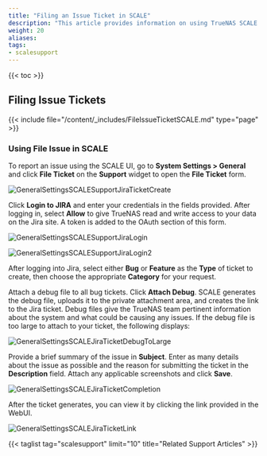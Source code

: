 ```yaml
---
title: "Filing an Issue Ticket in SCALE"
description: "This article provides information on using TrueNAS SCALE UI to file an issue ticket in Jira."
weight: 20
aliases:
tags:
- scalesupport
---
```



{{< toc >}}


## Filing Issue Tickets

{{< include file="/content/_includes/FileIssueTicketSCALE.md" type="page" >}}

### Using File Issue in SCALE

To report an issue using the SCALE UI, go to **System Settings > General** and click **File Ticket** on the **Support** widget to open the **File Ticket** form.

![GeneralSettingsSCALESupportJiraTicketCreate](/images/SCALE/GeneralSettingsSCALEJiraTicketCreate.png "SCALE General Settings Jira Ticket Creation")

Click **Login to JIRA** and enter your credentials in the fields provided. 
After logging in, select **Allow** to give TrueNAS read and write access to your data on the Jira site. A token is added to the OAuth section of this form.  

![GeneralSettingsSCALESupportJiraLogin](/images/SCALE/GeneralSettingsSCALESupportJiraLogin.png "SCALE General Settings Jira Login")

![GeneralSettingsSCALESupportJiraLogin2](/images/SCALE/GeneralSettingsSCALESupportJiraLogin2.png "SCALE General Settings Jira Login Token")

After logging into Jira, select either **Bug** or **Feature** as the **Type** of ticket to create, then choose the appropriate **Category** for your request.

Attach a debug file to all bug tickets. 
Click **Attach Debug**. SCALE generates the debug file, uploads it to the private attachment area, and creates the link to the Jira ticket. Debug files give the TrueNAS team pertinent information about the system and what could be causing any issues. 
If the debug file is too large to attach to your ticket, the following displays:

![GeneralSettingsSCALEJiraTicketDebugToLarge](/images/SCALE/GeneralSettingsSCALEJiraTicketDebugToLarge.png "SCALE General Settings Debug To Large To Attach")  

Provide a brief summary of the issue in **Subject**. 
Enter as many details about the issue as possible and the reason for submitting the ticket in the **Description** field. 
Attach any applicable screenshots and click **Save**.

![GeneralSettingsSCALEJiraTicketCompletion](/images/SCALE/GeneralSettingsSCALEJiraTicketCompletion.png "SCALE General Settings Jira Ticket Completion")

After the ticket generates, you can view it by clicking the link provided in the WebUI.

![GeneralSettingsSCALEJiraTicketLink](/images/SCALE/GeneralSettingsSCALEJiraTicketLink.png "SCALE General Settings Jira Ticket Link")

{{< taglist tag="scalesupport" limit="10" title="Related Support Articles" >}}